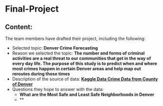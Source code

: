 # Final-Project

## Content:

The team members have drafted their project, including the following:
- Selected topic: **Denver Crime Forecasting**
- Reason we selected the topic: **The number and forms of criminal activities are a real threat to our communities that get in the way of every day life. The purpose of this study is to predict when and where most crimes happen in certain Denver areas and help map out reroutes during those times**
- Description of the source of data: **[Kaggle Data Crime Data from County of Denver](https://www.denvergov.org/opendata/dataset/city-and-county-of-denver-crime)**
- Questions they hope to answer with the data:
  - **What are the Most Safe and Least Safe Neighborhoods in Denver**
  - **


